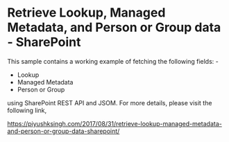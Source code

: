 # Retrieve Lookup, Managed Metadata, and Person or Group data - SharePoint

This sample contains a working example of fetching the following fields: -
* Lookup
* Managed Metadata
* Person or Group

using SharePoint REST API and JSOM. For more details, please visit the following link, 

https://piyushksingh.com/2017/08/31/retrieve-lookup-managed-metadata-and-person-or-group-data-sharepoint/
